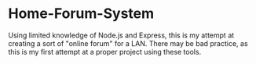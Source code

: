 # Home-Forum-System
Using limited knowledge of Node.js and Express, this is my attempt at creating a sort of "online forum" for a LAN. There may be bad practice, as this is my first attempt at a proper project using these tools.

